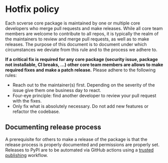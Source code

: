 # Hotfix policy

Each scverse core package is maintained by one or multiple core developers who merge pull requests and make releases.
While all core team members are welcome to contribute to all repos, it is typically the realm of the maintainers
to review and merge pull requests, as well as to make releases. The purpose of this document is to document under which circumstances we
deviate from this rule and to the process we adhere to.

**If a critical fix is required for any core package (security issue, package not installable, CI breaks, ...)
other core team members are allows to make required fixes and make a patch release.** Please adhere to the following rules:

- Reach out to the maintainer(s) first. Depending on the severity of the issue give them one business day to react.
- Four-eye principle: find another developer to review your pull request with the fixes.
- Only fix what is absolutely necessary. Do not add new features or refactor the codebase.

## Documenting release process

A prerequisite for others to make a release of the package is that the release process is properly documented
and permissions are properly set. Releases to PyPI are to be automated via GitHub actions using
a [trusted publishing](https://docs.pypi.org/trusted-publishers/) workflow.
